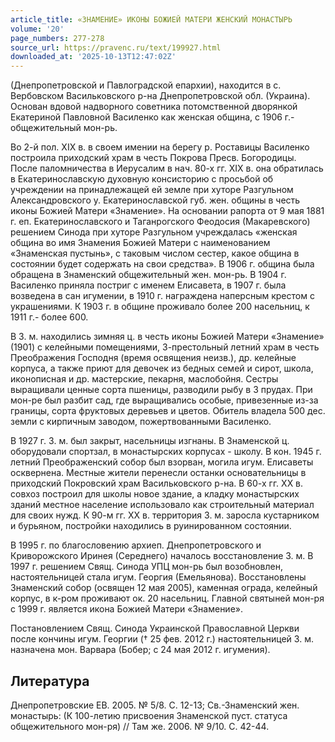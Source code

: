```yaml
---
article_title: «ЗНАМЕНИЕ» ИКОНЫ БОЖИЕЙ МАТЕРИ ЖЕНСКИЙ МОНАСТЫРЬ
volume: '20'
page_numbers: 277-278
source_url: https://pravenc.ru/text/199927.html
downloaded_at: '2025-10-13T12:47:02Z'
---
```


(Днепропетровской и Павлоградской епархии), находится в с. Вербовском Васильковского р-на Днепропетровской обл. (Украина). Основан вдовой надворного советника потомственной дворянкой Екатериной Павловной Василенко как женская община, с 1906 г.- общежительный мон-рь.

Во 2-й пол. XIX в. в своем имении на берегу р. Роставицы Василенко построила приходский храм в честь Покрова Пресв. Богородицы. После паломничества в Иерусалим в нач. 80-х гг. ХIХ в. она обратилась в Екатеринославскую духовную консисторию с просьбой об учреждении на принадлежащей ей земле при хуторе Разгульном Александровского у. Екатеринославской губ. жен. общины в честь иконы Божией Матери «Знамение». На основании рапорта от 9 мая 1881 г. еп. Екатеринославского и Таганрогского Феодосия (Макаревского) решением Синода при хуторе Разгульном учреждалась «женская община во имя Знамения Божией Матери с наименованием «Знаменская пустынь», с таковым числом сестер, какое община в состоянии будет содержать на свои средства». В 1906 г. община была обращена в Знаменский общежительный жен. мон-рь. В 1904 г. Василенко приняла постриг с именем Елисавета, в 1907 г. была возведена в сан игумении, в 1910 г. награждена наперсным крестом с украшениями. К 1903 г. в общине проживало более 200 насельниц, к 1911 г.- более 600.

В З. м. находились зимняя ц. в честь иконы Божией Матери «Знамение» (1901) с келейными помещениями, 3-престольный летний храм в честь Преображения Господня (время освящения неизв.), др. келейные корпуса, а также приют для девочек из бедных семей и сирот, школа, иконописная и др. мастерские, пекарня, маслобойня. Сестры выращивали ценные сорта пшеницы, разводили рыбу в 3 прудах. При мон-ре был разбит сад, где выращивались особые, привезенные из-за границы, сорта фруктовых деревьев и цветов. Обитель владела 500 дес. земли с кирпичным заводом, пожертвованными Василенко.

В 1927 г. З. м. был закрыт, насельницы изгнаны. В Знаменской ц. оборудовали спортзал, в монастырских корпусах - школу. В кон. 1945 г. летний Преображенский собор был взорван, могила игум. Елисаветы осквернена. Местные жители перенесли останки основательницы в приходский Покровский храм Васильковского р-на. В 60-х гг. ХХ в. совхоз построил для школы новое здание, а кладку монастырских зданий местное население использовало как строительный материал для своих нужд. К 90-м гг. XX в. территория З. м. заросла кустарником и бурьяном, постройки находились в руинированном состоянии.

В 1995 г. по благословению архиеп. Днепропетровского и Криворожского Иринея (Середнего) началось восстановление З. м. В 1997 г. решением Свящ. Синода УПЦ мон-рь был возобновлен, настоятельницей стала игум. Георгия (Емельянова). Восстановлены Знаменский собор (освящен 12 мая 2005), каменная ограда, келейный корпус, в к-ром проживают ок. 20 насельниц. Главной святыней мон-ря с 1999 г. является икона Божией Матери «Знамение».

Постановлением Свящ. Синода Украинской Православной Церкви после кончины игум. Георгии († 25 фев. 2012 г.) настоятельницей З. м. назначена мон. Варвара (Бобер; с 24 мая 2012 г. игумения).

## Литература

Днепропетровские ЕВ. 2005. № 5/8. С. 12-13; Св.-Знаменский жен. монастырь: (К 100-летию присвоения Знаменской пуст. статуса общежительного мон-ря) // Там же. 2006. № 9/10. С. 42-44.
